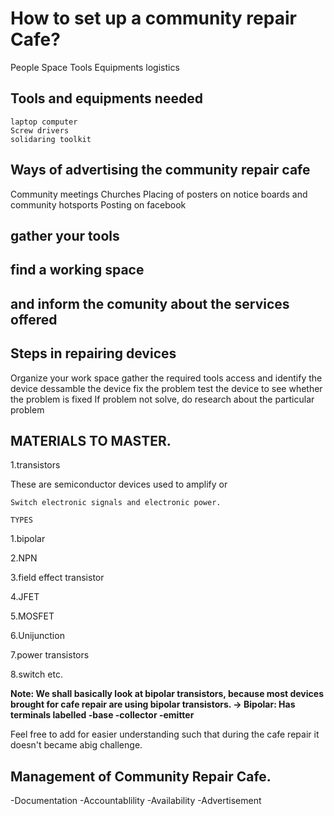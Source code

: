 # How to set up a community repair Cafe?
   People
   Space
   Tools
   Equipments
   logistics
## Tools and equipments needed
    laptop computer
    Screw drivers
    solidaring toolkit
## Ways of advertising the community repair cafe
   Community meetings
   Churches
   Placing of posters on notice boards and community hotsports
   Posting on facebook
## gather your tools 
## find a working space 
## and inform the comunity about the services offered
## Steps in repairing devices
  Organize your work space
  gather the required tools
  access and identify the device
  dessamble the device
  fix the problem
  test the device to see whether the problem is fixed
  If problem not solve, do research about the particular problem
  
 ##  MATERIALS TO MASTER.

 1.transistors
   
   These are semiconductor devices used to amplify or
   
    Switch electronic signals and electronic power.
     
    TYPES
   
 1.bipolar

 2.NPN
  
 3.field effect transistor
  
 4.JFET
   
 5.MOSFET
  
 6.Unijunction
  
 7.power transistors
  
 8.switch etc.
 
 **Note: We shall basically look at bipolar transistors,
 because most devices brought for cafe repair   are using bipolar transistors.
→ Bipolar:
  Has terminals labelled 
 -base
 -collector
 -emitter**


Feel free to add for easier understanding such
that during the cafe repair it doesn't became
abig challenge.

## Management of Community Repair Cafe.
-Documentation
-Accountablility
-Availability
-Advertisement


